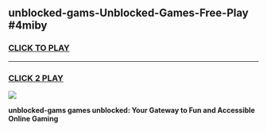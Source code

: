 
## unblocked-gams-Unblocked-Games-Free-Play #4miby
<h3>
<a href="https://us.freeplayer.one?title=unblocked-gams&ref=9M">CLICK TO PLAY</a></h3>
<hr>

<h3>
<a href="https://us.freeplayer.one?title=unblocked-gams&ref=9M">CLICK 2 PLAY</a>
  
</h3>

<a href="https://us.freeplayer.one?title=unblocked-gams&ref=9M"><img src="https://clearcache.store/games.png"></a>


**unblocked-gams games unblocked: Your Gateway to Fun and Accessible Online Gaming**
